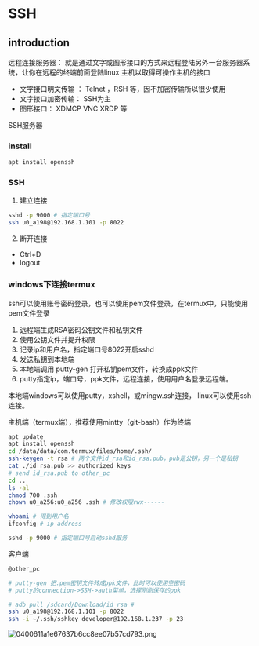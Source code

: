 # SSH

## introduction


远程连接服务器： 就是通过文字或图形接口的方式来远程登陆另外一台服务器系统，让你在远程的终端前面登陆linux 主机以取得可操作主机的接口

* 文字接口明文传输 ： Telnet ，RSH 等，因不加密传输所以很少使用　　
* 文字接口加密传输： SSH为主　　
* 图形接口： XDMCP VNC XRDP 等

SSH服务器

### install
``` bash
apt install openssh
```

### SSH
1. 建立连接
``` bash
sshd -p 9000 # 指定端口号
ssh u0_a198@192.168.1.101 -p 8022
``` 
2. 断开连接


- Ctrl+D
- logout
 


### windows下连接termux
ssh可以使用账号密码登录，也可以使用pem文件登录，在termux中，只能使用pem文件登录

1. 远程端生成RSA密码公钥文件和私钥文件
2. 使用公钥文件并提升权限
3. 记录ip和用户名，指定端口号8022开启sshd
4. 发送私钥到本地端
5. 本地端调用 putty-gen 打开私钥pem文件，转换成ppk文件
6. putty指定ip，端口号，ppk文件，远程连接，使用用户名登录远程端。

本地端windows可以使用putty，xshell，或mingw.ssh连接，
linux可以使用ssh连接。

主机端（termux端），推荐使用mintty（git-bash）作为终端
``` bash
apt update
apt install openssh
cd /data/data/com.termux/files/home/.ssh/
ssh-keygen -t rsa # 两个文件id_rsa和id_rsa.pub，pub是公钥，另一个是私钥
cat ./id_rsa.pub >> authorized_keys
# send id_rsa.pub to other_pc
cd ..
ls -al
chmod 700 .ssh
chown u0_a256:u0_a256 .ssh # 修改权限rwx------

whoami # 得到用户名
ifconfig # ip address

sshd -p 9000 # 指定端口号启动sshd服务

```

客户端
``` bash
@other_pc

# putty-gen 把.pem密钥文件转成ppk文件，此时可以使用空密码
# putty的connection->SSH->auth菜单，选择刚刚保存的ppk

# adb pull /sdcard/Download/id_rsa # 
ssh u0_a198@192.168.1.101 -p 8022
ssh -i ~/.ssh/sshkey developer@192.168.1.237 -p 23

```
![0400611a1e67637b6cc8ee07b57cd793.png](en-resource://database/5491:1)

